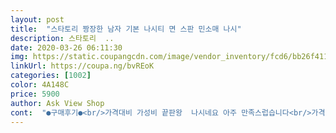 ```yaml
---
layout: post 
title:  "스타토리 짱장한 남자 기본 나시티 면 스판 민소매 나시" 
description: 스타토리  ..
date: 2020-03-26 06:11:30 
img: https://static.coupangcdn.com/image/vendor_inventory/fcd6/bb26f4110723a2b3d02e95cc5c6b7946aeb2a70e982d042348289041a1b4.jpg 
linkUrl: https://coupa.ng/bvREoK 
categories: [1002] 
color: 4A148C 
price: 5900 
author: Ask View Shop 
cont:  "●구매후기●<br/>가격대비 가성비 끝판왕  나시네요 아주 만족스럽습니다<br/>가격대비 보통<br/>가벼운 소재에 탄성도 좋습니다.<br/>.<br/><br/>구매후 비교해보니<br/>너무 마음에 들어서 잘 안쓰는 후기까지 적네여.<br/><br/>다만 아쉬운 점은 제가 덩치가 있는 편이라 asia 기준 사이즈 110(2xl)울 입는데 입어보니 사이주가 105정도 사이즈보다 조금더 큰 정도라 제 기쥰으로는 작내요 사이즈만 아니면 가성비 굿입니다<br/>더 저렴이 다른제품도<br/>배나오거나 살찌거나 덩치좀 있는사람은 L 노노!!<br/>별차이가 없어요... <br/><br/>상의 100 입는데 후기를보니 작게나왔다해서<br/>슬림하게 입는거 좋아하시거나 슬림한 몸매는 L주문하세요<br/>엄청 고민하다가 원래 입던대로 L사이즈 주문했는데 딱이네요!<br/>재질도 너무 두껍지않고 얇지도 않으며 핏도좋습니다.<br/><br/>찜하기 등록했으니 또 구매하러 올게요 아주 좋네요<br/>키182,70키로 약간 마른체형 입니다.<br/><br/>후회 안하실겁니다.<br/><br/>" 
---
```

